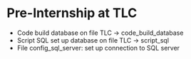 # Pre-Internship at TLC

- Code build database on file TLC -> code_build_database
- Script SQL set up database on file TLC -> script_sql
- File config_sql_server: set up connection to SQL server
